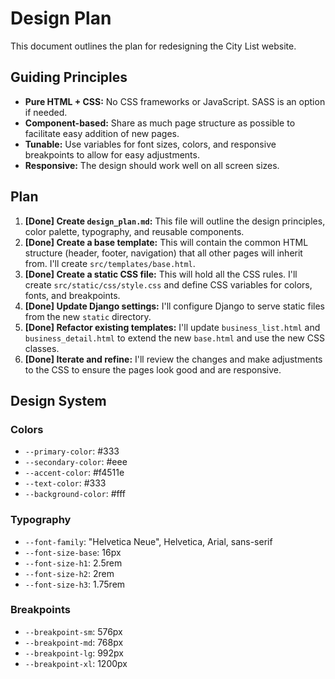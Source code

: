 # Design Plan

This document outlines the plan for redesigning the City List website.

## Guiding Principles

*   **Pure HTML + CSS:** No CSS frameworks or JavaScript. SASS is an option if needed.
*   **Component-based:** Share as much page structure as possible to facilitate easy addition of new pages.
*   **Tunable:** Use variables for font sizes, colors, and responsive breakpoints to allow for easy adjustments.
*   **Responsive:** The design should work well on all screen sizes.

## Plan

1.  **[Done] Create `design_plan.md`:** This file will outline the design principles, color palette, typography, and reusable components.
2.  **[Done] Create a base template:** This will contain the common HTML structure (header, footer, navigation) that all other pages will inherit from. I'll create `src/templates/base.html`.
3.  **[Done] Create a static CSS file:** This will hold all the CSS rules. I'll create `src/static/css/style.css` and define CSS variables for colors, fonts, and breakpoints.
4.  **[Done] Update Django settings:** I'll configure Django to serve static files from the new `static` directory.
5.  **[Done] Refactor existing templates:** I'll update `business_list.html` and `business_detail.html` to extend the new `base.html` and use the new CSS classes.
6.  **[Done] Iterate and refine:** I'll review the changes and make adjustments to the CSS to ensure the pages look good and are responsive.

## Design System

### Colors

*   `--primary-color`: #333
*   `--secondary-color`: #eee
*   `--accent-color`: #f4511e
*   `--text-color`: #333
*   `--background-color`: #fff

### Typography

*   `--font-family`: "Helvetica Neue", Helvetica, Arial, sans-serif
*   `--font-size-base`: 16px
*   `--font-size-h1`: 2.5rem
*   `--font-size-h2`: 2rem
*   `--font-size-h3`: 1.75rem

### Breakpoints

*   `--breakpoint-sm`: 576px
*   `--breakpoint-md`: 768px
*   `--breakpoint-lg`: 992px
*   `--breakpoint-xl`: 1200px